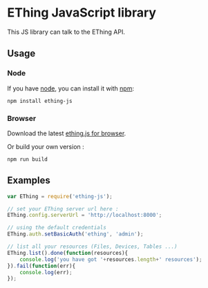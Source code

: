 
# EThing JavaScript library

This JS library can talk to the EThing API. 


## Usage

### Node

If you have [node](http://nodejs.org/), you can install it with [npm](http://npmjs.org):

```
npm install ething-js
```

### Browser
Download the latest [ething.js for browser](https://raw.githubusercontent.com/e-thing/ething-js/master/dist/ething.js).

Or build your own version :

```
npm run build
```

## Examples

```javascript
var EThing = require('ething-js');

// set your EThing server url here :
EThing.config.serverUrl = 'http://localhost:8000';

// using the default credentials
EThing.auth.setBasicAuth('ething', 'admin');

// list all your resources (Files, Devices, Tables ...)
EThing.list().done(function(resources){
	console.log('you have got '+resources.length+' resources');
}).fail(function(err){
	console.log(err);
});

```

